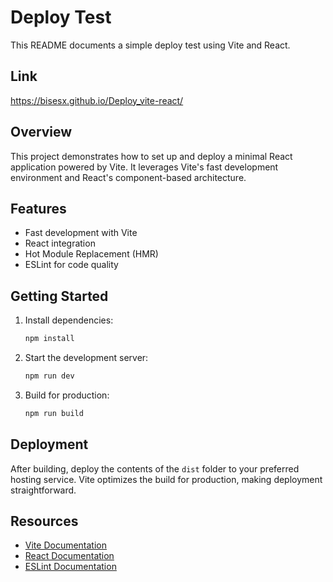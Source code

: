 # Deploy Test

This README documents a simple deploy test using Vite and React.

## Link
https://bisesx.github.io/Deploy_vite-react/

## Overview

This project demonstrates how to set up and deploy a minimal React application powered by Vite. It leverages Vite's fast development environment and React's component-based architecture.

## Features

- Fast development with Vite
- React integration
- Hot Module Replacement (HMR)
- ESLint for code quality

## Getting Started

1. Install dependencies:
    ```bash
    npm install
    ```
2. Start the development server:
    ```bash
    npm run dev
    ```
3. Build for production:
    ```bash
    npm run build
    ```

## Deployment

After building, deploy the contents of the `dist` folder to your preferred hosting service. Vite optimizes the build for production, making deployment straightforward.

## Resources

- [Vite Documentation](https://vitejs.dev/)
- [React Documentation](https://react.dev/)
- [ESLint Documentation](https://eslint.org/)

